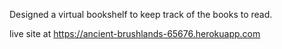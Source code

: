 Designed a virtual bookshelf to keep track of the books to read. 

live site at https://ancient-brushlands-65676.herokuapp.com